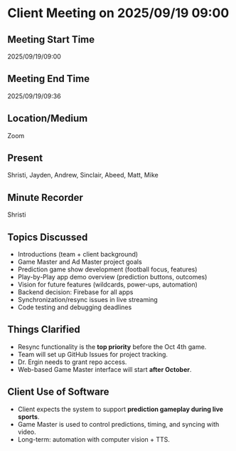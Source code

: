# Client Meeting on 2025/09/19 09:00

## Meeting Start Time
2025/09/19/09:00

## Meeting End Time
2025/09/19/09:36

## Location/Medium
Zoom

## Present
Shristi, Jayden, Andrew, Sinclair, Abeed, Matt, Mike

## Minute Recorder
Shristi

## Topics Discussed
- Introductions (team + client background)  
- Game Master and Ad Master project goals  
- Prediction game show development (football focus, features)  
- Play-by-Play app demo overview (prediction buttons, outcomes)  
- Vision for future features (wildcards, power-ups, automation)  
- Backend decision: Firebase for all apps  
- Synchronization/resync issues in live streaming  
- Code testing and debugging deadlines  

## Things Clarified
- Resync functionality is the **top priority** before the Oct 4th game.  
- Team will set up GitHub Issues for project tracking.  
- Dr. Ergin needs to grant repo access.  
- Web-based Game Master interface will start **after October**.  

## Client Use of Software
- Client expects the system to support **prediction gameplay during live sports**.  
- Game Master is used to control predictions, timing, and syncing with video.  
- Long-term: automation with computer vision + TTS.  
